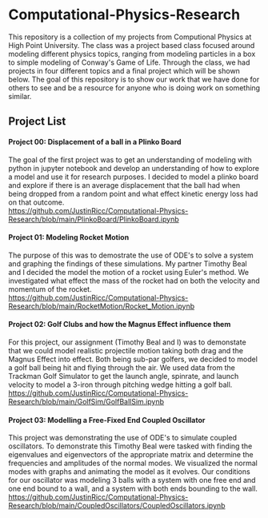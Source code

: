 # Computational-Physics-Research

This repository is a collection of my projects from Computional Physics at High Point University. The class was a project based class focused around modeling different physics topics, ranging from modeling particles in a box to simple modeling of Conway's Game of Life. Through the class, we had projects in four different topics and a final project which will be shown below. The goal of this repository is to show our work that we have done for others to see and be a resource for anyone who is doing work on something similar.

## Project List

#### Project 00: Displacement of a ball in a Plinko Board
The goal of the first project was to get an understanding of modeling with python in jupyter notebook and develop an understanding of how to explore a model and use it for research purposes. I decided to model a plinko board and explore if there is an average displacement that the ball had when being dropped from a random point and what effect kinetic energy loss had on that outcome.
<br> https://github.com/JustinRicc/Computational-Physics-Research/blob/main/PlinkoBoard/PlinkoBoard.ipynb

#### Project 01: Modeling Rocket Motion
The purpose of this was to demostrate the use of ODE's to solve a system and graphing the findings of these simulations. My partner Timothy Beal and I decided the model the motion of a rocket using Euler's method. We investigated what effect the mass of the rocket had on both the velocity and momentum of the rocket.
<br> https://github.com/JustinRicc/Computational-Physics-Research/blob/main/RocketMotion/Rocket_Motion.ipynb

#### Project 02: Golf Clubs and how the Magnus Effect influence them
For this project, our assignment (Timothy Beal and I) was to demonstate that we could model realistic projectile motion taking both drag and the Magnus Effect into effect. Both being sub-par golfers, we decided to model a golf ball being hit and flying through the air. We used data from the Trackman Golf Simulator to get the launch angle, spinrate, and launch velocity to model a 3-iron through pitching wedge hitting a golf ball.
<br> https://github.com/JustinRicc/Computational-Physics-Research/blob/main/GolfSim/GolfBallSim.ipynb

#### Project 03: Modelling a Free-Fixed End Coupled Oscillator
This project was demonstrating the use of ODE's to simulate coupled oscillators. To demonstrate this Timothy Beal were tasked with finding the eigenvalues and eigenvectors of the appropriate matrix and determine the frequencies and amplitudes of the normal modes. We visualized the normal modes with graphs and animating the model as it evolves. Our conditions for our oscillator was modeling 3 balls with a system with one free end and one end bound to a wall, and a system with both ends bounding to the wall.
<br> https://github.com/JustinRicc/Computational-Physics-Research/blob/main/CoupledOscillators/CoupledOscillators.ipynb
